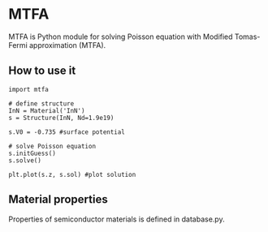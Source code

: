 # MTFA

MTFA is Python module for solving Poisson equation with Modified Tomas-Fermi approximation (MTFA).

## How to use it
```
import mtfa

# define structure
InN = Material('InN')
s = Structure(InN, Nd=1.9e19)

s.V0 = -0.735 #surface potential

# solve Poisson equation
s.initGuess()
s.solve()

plt.plot(s.z, s.sol) #plot solution
```

## Material properties

Properties of semiconductor materials is defined in database.py.